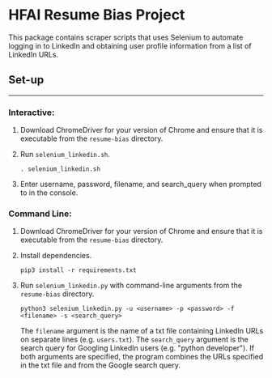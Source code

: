 # HFAI Resume Bias Project
This package contains scraper scripts that uses Selenium to automate logging in to LinkedIn and obtaining user profile information from a list of LinkedIn URLs.

## Set-up
---
### Interactive:
1) Download ChromeDriver for your version of Chrome and ensure that it is executable from the `resume-bias` directory. 

2) Run `selenium_linkedin.sh`.
    ```
    . selenium_linkedin.sh
    ```

3) Enter username, password, filename, and search_query when prompted to in the console.

### Command Line:
1) Download ChromeDriver for your version of Chrome and ensure that it is executable from the `resume-bias` directory. 

2) Install dependencies.
    ```
    pip3 install -r requirements.txt
    ```

3) Run `selenium_linkedin.py` with command-line arguments from the `resume-bias` directory. 
    ```
    python3 selenium_linkedin.py -u <username> -p <password> -f <filename> -s <search_query>
    ```
    The `filename` argument is the name of a txt file containing LinkedIn URLs on separate lines (e.g. `users.txt`). The `search_query` argument is the search query for Googling LinkedIn users (e.g. "python developer"). If both arguments are specified, the program combines the URLs specified in the txt file and from the Google search query.